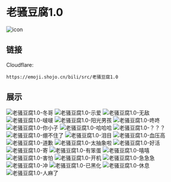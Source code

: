 # 老骚豆腐1.0
![icon](https://emoji.shojo.cn/bili/src/老骚豆腐1.0/icon.png)
## 链接
Cloudflare:
```
https://emoji.shojo.cn/bili/src/老骚豆腐1.0
```
## 展示
![老骚豆腐1.0-冬哥](https://emoji.shojo.cn/bili/src/老骚豆腐1.0/老骚豆腐1.0-冬哥.png)
![老骚豆腐1.0-示爱](https://emoji.shojo.cn/bili/src/老骚豆腐1.0/老骚豆腐1.0-示爱.png)
![老骚豆腐1.0-无敌](https://emoji.shojo.cn/bili/src/老骚豆腐1.0/老骚豆腐1.0-无敌.png)
![老骚豆腐1.0-啵啵](https://emoji.shojo.cn/bili/src/老骚豆腐1.0/老骚豆腐1.0-啵啵.png)
![老骚豆腐1.0-阳光男孩](https://emoji.shojo.cn/bili/src/老骚豆腐1.0/老骚豆腐1.0-阳光男孩.png)
![老骚豆腐1.0-咚咚](https://emoji.shojo.cn/bili/src/老骚豆腐1.0/老骚豆腐1.0-咚咚.png)
![老骚豆腐1.0-你小子](https://emoji.shojo.cn/bili/src/老骚豆腐1.0/老骚豆腐1.0-你小子.png)
![老骚豆腐1.0-哈哈哈](https://emoji.shojo.cn/bili/src/老骚豆腐1.0/老骚豆腐1.0-哈哈哈.png)
![老骚豆腐1.0-？？？](https://emoji.shojo.cn/bili/src/老骚豆腐1.0/老骚豆腐1.0-？？？.png)
![老骚豆腐1.0-绷不住了](https://emoji.shojo.cn/bili/src/老骚豆腐1.0/老骚豆腐1.0-绷不住了.png)
![老骚豆腐1.0-泪目](https://emoji.shojo.cn/bili/src/老骚豆腐1.0/老骚豆腐1.0-泪目.png)
![老骚豆腐1.0-血压高](https://emoji.shojo.cn/bili/src/老骚豆腐1.0/老骚豆腐1.0-血压高.png)
![老骚豆腐1.0-道歉](https://emoji.shojo.cn/bili/src/老骚豆腐1.0/老骚豆腐1.0-道歉.png)
![老骚豆腐1.0-太抽象啦](https://emoji.shojo.cn/bili/src/老骚豆腐1.0/老骚豆腐1.0-太抽象啦.png)
![老骚豆腐1.0-好活](https://emoji.shojo.cn/bili/src/老骚豆腐1.0/老骚豆腐1.0-好活.png)
![老骚豆腐1.0-寄](https://emoji.shojo.cn/bili/src/老骚豆腐1.0/老骚豆腐1.0-寄.png)
![老骚豆腐1.0-有笨蛋](https://emoji.shojo.cn/bili/src/老骚豆腐1.0/老骚豆腐1.0-有笨蛋.png)
![老骚豆腐1.0-嘻嘻](https://emoji.shojo.cn/bili/src/老骚豆腐1.0/老骚豆腐1.0-嘻嘻.png)
![老骚豆腐1.0-害怕](https://emoji.shojo.cn/bili/src/老骚豆腐1.0/老骚豆腐1.0-害怕.png)
![老骚豆腐1.0-开机](https://emoji.shojo.cn/bili/src/老骚豆腐1.0/老骚豆腐1.0-开机.png)
![老骚豆腐1.0-急急急](https://emoji.shojo.cn/bili/src/老骚豆腐1.0/老骚豆腐1.0-急急急.png)
![老骚豆腐1.0-冲](https://emoji.shojo.cn/bili/src/老骚豆腐1.0/老骚豆腐1.0-冲.png)
![老骚豆腐1.0-已黑化](https://emoji.shojo.cn/bili/src/老骚豆腐1.0/老骚豆腐1.0-已黑化.png)
![老骚豆腐1.0-休息](https://emoji.shojo.cn/bili/src/老骚豆腐1.0/老骚豆腐1.0-休息.png)
![老骚豆腐1.0-人麻了](https://emoji.shojo.cn/bili/src/老骚豆腐1.0/老骚豆腐1.0-人麻了.png)
